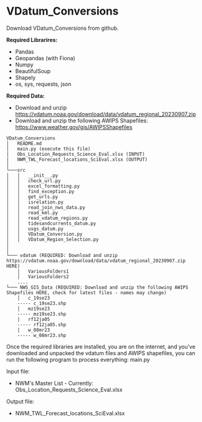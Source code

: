 # VDatum_Conversions


Download VDatum_Conversions from github.

**Required Librarires:**
- Pandas
- Geopandas (with Fiona)
- Numpy
- BeautifulSoup
- Shapely
- os, sys, requests, json

**Required Data:**
- Download and unzip https://vdatum.noaa.gov/download/data/vdatum_regional_20230907.zip
- Download and unzip the following AWIPS Shapefiles: https://www.weather.gov/gis/AWIPSShapefiles

```
VDatum_Conversions
│   README.md
│   main.py (execute this file)
|   Obs_Location_Requests_Science_Eval.xlsx (INPUT)
|   NWM_TWL_Forecast_locations_SciEval.xlsx (OUTPUT)
│
└───src
│   │   __init__.py
│   │   check_url.py
│   │   excel_formatting.py
│   │   find_exception.py
│   │   get_urls.py
│   │   isrelation.py
│   │   read_join_nws_data.py
│   │   read_kml.py
│   │   read_vdatum_regions.py
│   │   tidesandcurrents_datum.py
│   │   usgs_datum.py
│   │   VDatum_Conversion.py
│   │   VDatum_Region_Selection.py
│
│   
└─── vdatum (REQUIRED: Download and unzip https://vdatum.noaa.gov/download/data/vdatum_regional_20230907.zip HERE)
    │   VariousFolders1
    │   VariousFolders2
    ....
└─── NWS_GIS_Data (REQUIRED: Download and unzip the following AWIPS Shapefiles HERE, check for latest files - names may change)
    │   c_19se23
    ----- c_19se23.shp
    │   mz19se23
    ----- mz19se23.shp
    |   rf12ja05
    ----- rf12ja05.shp
    |   w_08mr23
    ----- w_08mr23.shp
```
Once the required libraries are installed, you are on the internet, and you've downloaded and unpacked the vdatum files and AWIPS shapefiles, you can run the following program to process everything: main.py

Input file:
- NWM's Master List - Currently: Obs_Location_Requests_Science_Eval.xlsx

Output file:
- NWM_TWL_Forecast_locations_SciEval.xlsx
